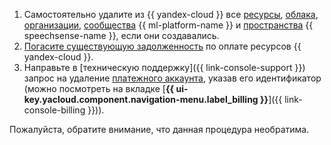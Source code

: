 1. Самостоятельно удалите из {{ yandex-cloud }} все [ресурсы](../../resource-manager/concepts/resources-hierarchy.md#rm-resources), [облака](../../organization/concepts/manage-services.md#cloud), [организации](../../organization/concepts/membership.md), [сообщества](../../datasphere/concepts/community.md) {{ ml-platform-name }} и [пространства](../../speechsense/concepts/resources-hierarchy.md#space) {{ speechsense-name }}, если они создавались.
1. [Погасите существующую задолженность](../../billing/concepts/billing-threshold.md#arrears) по оплате ресурсов {{ yandex-cloud }}.
1. Направьте в [техническую поддержку]({{ link-console-support }}) запрос на удаление [платежного аккаунта](../../billing/concepts/billing-account.md), указав его идентификатор (можно посмотреть на вкладке [**{{ ui-key.yacloud.component.navigation-menu.label_billing }}**]({{ link-console-billing }})).

Пожалуйста, обратите внимание, что данная процедура необратима.